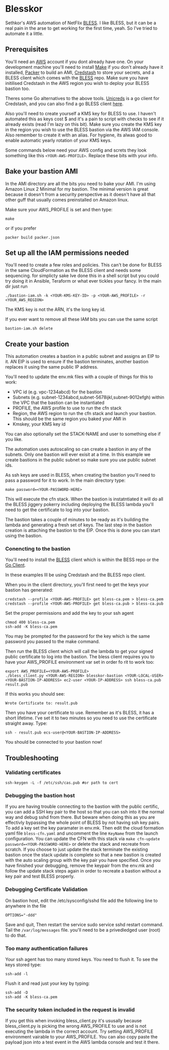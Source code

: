 # Blesskor
Sethkor's AWS automation of NetFlix [BLESS](https://github.com/Netflix/bless).
I like BLESS, but it can be a real pain in the arse to get working for the first time, yeah.  So I've tried to automate it a little.

## Prerequisites
You'll need an [AWS](https://aws.amazon.com/) account if you dont already have one.
On your development machine you'll need to install [Make](https://www.gnu.org/software/make/) if you don't already have it installed, [Packer](https://www.packer.io/) to build an AMI, [Credstash](https://github.com/fugue/Credstash) to store your secrets, and a BLESS client which comes with the [BLESS](https://github.com/Netflix/bless) repo.  Make sure you have initilised Credstash in the AWS region you wish to deploy your BLESS bastion too.

Theres some Go alternatives to the above tools.  [Unicreds](https://github.com/Versent/unicreds) is a go client for Credstash, and you can also find a go BLESS client [here](https://github.com/Versent/bless).

Also you'll need to create yourself a KMS key for BLESS to use.  I haven't automated this as keys cost $ and it's a pain to script with checks to see if it already exists (read I'm lazy on this bit).  Make sure you create the KMS key in the region you wish to use the BLESS bastion via the AWS IAM console.  Also remember to create it with an alias.  For hygiene, its alwas good to enable automatic yearly rotation of your KMS keys.

Some commands below need your AWS config and screts they look something like this ```<YOUR-AWS-PROFILE>```.  Replace these bits with your info.


## Bake your bastion AMI
In the AMI directory are all the bits you need to bake your AMI.  I'm using Amazon Linux 2 Minimal for my bastion.  The minimal version is great because it doesn't from a security perspective as it doesn't have all that other guff that usually comes preinstalled on Amazon linux.

Make sure your AWS_PROFILE is set and then type:

```
make
```

or if you prefer

```
packer build packer.json 
```

## Set up all the IAM permissions needed
You'll need to create a few roles and policies.  This can't be done for BLESS in the same CloudFormation as the BLESS client and needs some sequencing.  for simplicty sake Ive done this in a shell script but you could try doing it in Ansible, Teraform or what ever tickles your fancy.  In the main dir just run

```
./bastion-iam.sh -k <YOUR-KMS-KEY-ID> -p <YOUR-AWS_PROFILE> -r <YOUR_AWS_REGION>
```
The KMS key is not the ARN, it's the long key id.

If you ever want to remove all these IAM bits you can use the same script

```
bastion-iam.sh delete
```

## Create your bastion
This automation creates a bastion in a public subnet and assigns an EIP to it.  AN EIP is used to ensure if the bastion terminates, another bastion replaces it using the same public IP address.

You'll need to update the env.mk files with a couple of things for this to work:

* VPC id (e.g. vpc-1234abcd) for the bastion
* Subnets (e.g. subnet-1234abcd,subnet-5678ijkl,subnet-9012efgh) within the VPC that the bastion can be instantiated
* PROFILE, the AWS profile to use to run the cfn stack
* Region, the AWS region to run the cfn stack and launch your bastion.  This should be the same region you baked your AMI in
* Kmskey, your KMS key id

You can also optionally set the STACK-NAME and user to something else if you like.

The automation uses autoscaling so can create a bastion in any of the subnets.  Only one bastion will ever exisit at a time.  In this example we create bastions in the public subnet so make sure you use public subnet ids.


As ssh keys are used in BLESS, when creating the bastion you'll need to pass a password for it to work.  In the main directory type:

```
make password=<YOUR-PASSWORD-HERE>
```

This will execute the cfn stack.
When the bastion is instatntiated it will do all the BLESS jiggery pokerry including deploying the BLESS lambda you'll need to get the certificate to log into your bastion.

The bastion takes a couple of minutes to be ready as it's building the lambda and generating a fresh set of keys.  The last step in the bastion creation is attaching the bastion to the EIP.  Once this is done you can start using the bastion.

### Conencting to the bastion
You'll need to install the [BLESS](https://github.com/Netflix/bless) client which is within the BESS repo or the [Go Client](https://github.com/Versent/bless).

In these examples Ill be using Credstash and the BLESS repo client.

When you in the client directory, you'll first need to get the keys your bastion has generated:

```
credstash --profile <YOUR-AWS-PROFILE> get bless-ca.pem > bless-ca.pem
credstash --profile <YOUR-AWS-PROFILE> get bless-ca.pub > bless-ca.pub
```
Set the proper permissions and add the key to your ssh agent

```
chmod 400 bless-ca.pem
ssh-add -K bless-ca.pem
```

You may be prompted for the password for the key which is the same password you passed to the make command.

Then run the BLESS client which will call the lambda to get your signed public certificate to log into the bastion.  The bless client requires you to have your AWS_PROFILE environment var set in order fo rit to work too:

```
export AWS_PROFILE=<YOUR-AWS-PROFILE>
./bless_client.py <YOUR-AWS-REGION> blesskor-bastion <YOUR-LOCAL-USER> <YOUR-BASTION-IP-ADDRESS> ec2-user <YOUR-IP-ADDRESS> ssh bless-ca.pub result.pub
```

If this works you should see:
```
Wrote Certificate to: result.pub
```

Then you have your certificate to use.  Remember as it's BLESS, it has a short lifetime.  I've set it to two minutes so you need to use the certificate straight away.  Type:

```
ssh - result.pub ecs-user@<YOUR-BASTION-IP-ADDRESS>
```

You should be connected to your bastion now!

## Troubleshooting

### Validating certificates


```
ssh-keygen -L -f /etc/ssh/cas.pub #or path to cert
```

### Debugging the bastion host
If you are having trouble connecting to the bastion with the public certific, you can add a SSH key pair to the host so that you can ssh into it the normal way and debug sshd from there.  But beware when doing this as you are effectivly bypassing the whole point of BLESS by not having ssh key pairs.  To add a key set the key paramater in env.mk.  Then edit the cloud formation yaml file ```bless-cfn.yaml``` and uncomment the line `KeyName` from the launch configuration.  You can update the CFN with this stack via ```make cfn-update password=<YOUR-PASSWORD-HERE>``` or delete the stack and recreate from scratch.  If you choose to just update the stack terminate the existing bastion once the stack update is complete so that a new bastion is created with the auto scaling group with the key pair you have specified.  Once you have finished your debugging, remove the keypair from the env.mk and follow the update stack steps again in order to recreate a bastion without a key pair and test BLESS properly.

### Debugging Certificate Validation
On bastion host, edit the /etc/sysconfig/sshd file  add the following line to anywhere in the file

```
OPTIONS="-ddd"
```

Save and quit, Then restart the service sudo service sshd restart command.  Tail the ```/var/log/messages``` file.  you'll need to be a privedledged user (root) to do that.


### Too many authentication failures
Your ssh agent has too many stored keys.  You need to flush it.  To see the keys stored type:

```
ssh-add -l
```

Flush it and read just your key by typing:

```
ssh-add -D
ssh-add -K bless-ca.pem
```

### The security token included in the request is invalid
If you get this when invoking bless_client.py it's ususally because bless_client.py is picking the wrong AWS\_PROFILE to use and is not executing the lambda in the correct account.  Try setting AWS\_PROFILE environment vairable to your AWS\_PROFILE.  You can also copy paste the payload json into a test event in the AWS lambda console and test it there.

